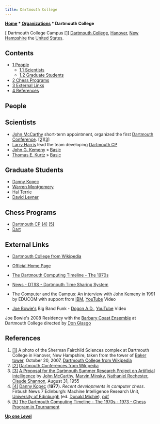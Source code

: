 ```yaml
---
title: Dartmouth College
---
```

**[Home](Home "Home") * [Organizations](Organizations "Organizations") * Dartmouth College**

\[ Dartmouth College Campus <a id="cite-note-1" href="#cite-ref-1">[1]</a>
[Dartmouth College](https://en.wikipedia.org/wiki/Dartmouth_College), [Hanover](https://en.wikipedia.org/wiki/Hanover,_New_Hampshire), [New Hampshire](https://en.wikipedia.org/wiki/New_Hampshire) the [United States](https://en.wikipedia.org/wiki/United_States).

## Contents

- [1 People](#people)
  - [1.1 Scientists](#scientists)
  - [1.2 Graduate Students](#graduate-students)
- [2 Chess Programs](#chess-programs)
- [3 External Links](#external-links)
- [4 References](#references)

## People

## Scientists

- [John McCarthy](John_McCarthy "John McCarthy") short-term appointment, organized the first [Dartmouth Conference](https://en.wikipedia.org/wiki/Dartmouth_Conferences). <a id="cite-note-2" href="#cite-ref-2">[2]</a><a id="cite-note-3" href="#cite-ref-3">[3]</a>
- [Larry Harris](Larry_Harris "Larry Harris") lead the team developing [Dartmouth CP](Dartmouth_CP "Dartmouth CP")
- [John G. Kemeny](Mathematician#JGKemeny "Mathematician") » [Basic](Basic "Basic")
- [Thomas E. Kurtz](Mathematician#ThomasEKurtz "Mathematician") » [Basic](Basic "Basic")

## Graduate Students

- [Danny Kopec](Danny_Kopec "Danny Kopec")
- [Warren Montgomery](Warren_Montgomery "Warren Montgomery")
- [Hal Terrie](Hal_Terrie "Hal Terrie")
- [David Levner](index.php?title=David_Levner&action=edit&redlink=1 "David Levner (page does not exist)")

## Chess Programs

- [Dartmouth CP](Dartmouth_CP "Dartmouth CP") <a id="cite-note-4" href="#cite-ref-4">[4]</a> <a id="cite-note-5" href="#cite-ref-5">[5]</a>
- [Dart](Dart "Dart")

## External Links

- [Dartmouth College from Wikipedia](https://en.wikipedia.org/wiki/Dartmouth_College)

- [Official Home Page](http://www.dartmouth.edu/)

- [The Dartmouth Computing Timeline - The 1970s](http://www.dartmouth.edu/comp/about/archive/history/timeline/1970s.html)

- [News - DTSS - Dartmouth Time Sharing System](http://dtss.dartmouth.edu/reunion07.php)

- The Computer and the Campus: An interview with [John Kemeny](Mathematician#JGKemeny "Mathematician") in 1991 by EDUCOM with support from [IBM](index.php?title=IBM&action=edit&redlink=1 "IBM (page does not exist)"), [YouTube](https://en.wikipedia.org/wiki/YouTube) Video

- [Joe Bowie's](Category:Joseph_Bowie "Category:Joseph Bowie") Big Band Funk - [Dogon A.D.](https://en.wikipedia.org/wiki/Dogon_A.D.), [YouTube](https://en.wikipedia.org/wiki/YouTube) Video

Joe Bowie's 2008 Residency with the [Barbary Coast Ensemble](http://www.thedartmouth.com/article/2015/10/barbary-coast-explores-latin-jazz-in-weekends-show/) at Dartmouth College directed by [Don Glasgo](http://music.dartmouth.edu/people/donald-glasgo)

## References

1. <a id="cite-ref-1" href="#cite-note-1">[1]</a> A photo of the Sherman Fairchild Sciences complex at Dartmouth College in Hanover, New Hampshire, taken from the tower of [Baker tower](https://en.wikipedia.org/wiki/Baker-Berry_Library), October 20, 2007, [Dartmouth College from Wikipedia](https://en.wikipedia.org/wiki/Dartmouth_College)
1. <a id="cite-ref-2" href="#cite-note-2">[2]</a> [Dartmouth Conferences from Wikipedia](https://en.wikipedia.org/wiki/Dartmouth_Conference)
1. <a id="cite-ref-3" href="#cite-note-3">[3]</a> [A Proposal for the Dartmouth Summer Research Project on Artificial Intelligence](http://www-formal.stanford.edu/jmc/history/dartmouth/dartmouth.html) by [John McCarthy](John_McCarthy "John McCarthy"), [Marvin Minsky](Marvin_Minsky "Marvin Minsky"), [Nathaniel Rochester](https://en.wikipedia.org/wiki/Nathaniel_Rochester_%28computer_scientist%29), [Claude Shannon](Claude_Shannon "Claude Shannon"), August 31, 1955
1. <a id="cite-ref-4" href="#cite-note-4">[4]</a> [Danny Kopec](Danny_Kopec "Danny Kopec") (**1977**). *Recent developments in computer chess*. Firbush News 7 Edinburgh: Machine Intelligence Research Unit, [University of Edinburgh](University_of_Edinburgh "University of Edinburgh") (ed. [Donald Michie](Donald_Michie "Donald Michie")), [pdf](http://www.sci.brooklyn.cuny.edu/~kopec/Publications/Publications/O_45_C.pdf)
1. <a id="cite-ref-5" href="#cite-note-5">[5]</a> [The Dartmouth Computing Timeline - The 1970s - 1973 - Chess Program in Tournament](http://www.dartmouth.edu/comp/about/archive/history/timeline/1970s.html#1973)

**[Up one Level](Organizations "Organizations")**

